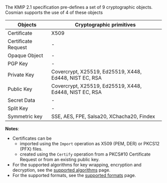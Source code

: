 The KMIP 2.1 specification pre-defines a set of 9 cryptographic objects. Cosmian supports the use of 4 of these objects

| Objects             | Cryptographic primitives                               |
|---------------------|--------------------------------------------------------|
| Certificate         | X509                                                   |
| Certificate Request | -                                                      |
| Opaque Object       | -                                                      |
| PGP Key             | -                                                      |
| Private Key         | Covercrypt, X25519, Ed25519, X448, Ed448, NIST EC, RSA |
| Public Key          | Covercrypt, X25519, Ed25519, X448, Ed448, NIST EC, RSA |
| Secret Data         | -                                                      |
| Split Key           | -                                                      |
| Symmetric key       | SSE, AES, FPE, Salsa20, XChacha20, Findex              |

**Notes**:

- Certificates can be
    - imported using the `Import` operation as X509 (PEM, DER) or PKCS12 (PFX) files.
    - created using the `Certify` operation from a PKCS#10 Certificate Request or from an existing public key.
- For the supported algorithms for key wrapping, encryption and decryption, see the [supported algorithms](../algorithms.md) page.
- For the supported formats, see the [supported formats](./formats.md) page.
